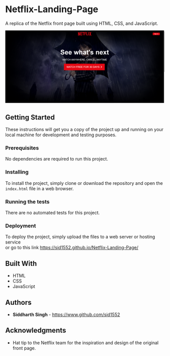 # Netflix-Landing-Page

A replica of the Netflix front page built using HTML, CSS, and JavaScript.

![Screenshot](Screenshot.png)

## Getting Started

These instructions will get you a copy of the project up and running on your local machine for development and testing purposes.

### Prerequisites

No dependencies are required to run this project.

### Installing

To install the project, simply clone or download the repository and open the `index.html` file in a web browser.

### Running the tests

There are no automated tests for this project.

### Deployment

To deploy the project, simply upload the files to a web server or hosting service <br /> or go to this link https://sid1552.github.io/Netflix-Landing-Page/

## Built With

* HTML
* CSS
* JavaScript



## Authors

* **Siddharth Singh** - https://www.github.com/sid1552


## Acknowledgments

* Hat tip to the Netflix team for the inspiration and design of the original front page.
